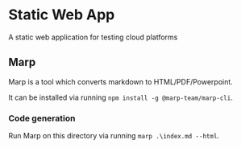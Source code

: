 # Static Web App
A static web application for testing cloud platforms

## Marp

Marp is a tool which converts markdown to HTML/PDF/Powerpoint. 

It can be installed via running `npm install -g @marp-team/marp-cli`.

### Code generation

Run Marp on this directory via running `marp .\index.md --html`.

